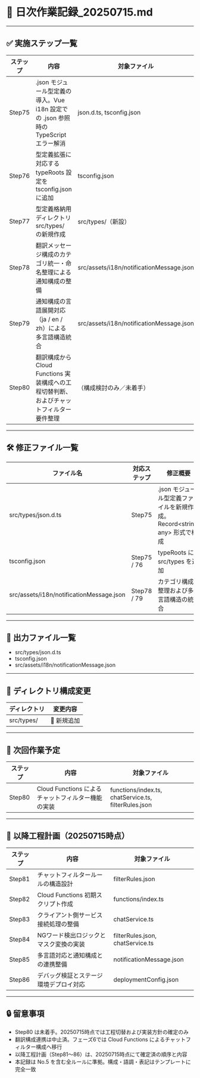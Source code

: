 # 📆 日次作業記録_20250715.md

---

## ✅ 実施ステップ一覧

| ステップ | 内容                                                                                         | 対象ファイル                             |
|----------|----------------------------------------------------------------------------------------------|------------------------------------------|
| Step75   | .json モジュール型定義の導入。Vue i18n 設定での .json 参照時の TypeScript エラー解消        | json.d.ts, tsconfig.json                 |
| Step76   | 型定義拡張に対応する typeRoots 設定を tsconfig.json に追加                                  | tsconfig.json                            |
| Step77   | 型定義格納用ディレクトリ src/types/ の新規作成                                              | src/types/（新設）                       |
| Step78   | 翻訳メッセージ構成のカテゴリ統一・命名整理による通知構成の整備                             | src/assets/i18n/notificationMessage.json |
| Step79   | 通知構成の言語展開対応（ja / en / zh）による多言語構造統合                                 | src/assets/i18n/notificationMessage.json |
| Step80   | 翻訳構成から Cloud Functions 実装構成への工程切替判断、およびチャットフィルター要件整理 | （構成検討のみ／未着手）                |

---

## 🛠 修正ファイル一覧

| ファイル名                                 | 対応ステップ     | 修正概要                                                                 |
|--------------------------------------------|------------------|--------------------------------------------------------------------------|
| src/types/json.d.ts                        | Step75           | .json モジュール型定義ファイルを新規作成。Record<string, any> 形式で構成 |
| tsconfig.json                              | Step75 / 76      | typeRoots に src/types を追加                                           |
| src/assets/i18n/notificationMessage.json   | Step78 / 79      | カテゴリ構成整理および多言語構造の統合                                 |

---

## 📂 出力ファイル一覧

- src/types/json.d.ts  
- tsconfig.json  
- src/assets/i18n/notificationMessage.json  

---

## 📁 ディレクトリ構成変更

| ディレクトリ     | 変更内容   |
|------------------|------------|
| src/types/       | 🔹 新規追加 |

---

## 🎯 次回作業予定

| ステップ | 内容                                                                                         | 対象ファイル                             |
|----------|----------------------------------------------------------------------------------------------|------------------------------------------|
| Step80   | Cloud Functions によるチャットフィルター機能の実装                                          | functions/index.ts, chatService.ts, filterRules.json |

---

## 📌 以降工程計画（20250715時点）

| ステップ | 内容                                                                  | 対象ファイル                    |
|----------|-----------------------------------------------------------------------|---------------------------------|
| Step81   | チャットフィルタールールの構造設計                                   | filterRules.json                |
| Step82   | Cloud Functions 初期スクリプト作成                                   | functions/index.ts              |
| Step83   | クライアント側サービス接続処理の整備                                 | chatService.ts                  |
| Step84   | NGワード検出ロジックとマスク変換の実装                               | filterRules.json, chatService.ts|
| Step85   | 多言語対応と通知構成との連携整備                                     | notificationMessage.json        |
| Step86   | デバッグ検証とステージ環境デプロイ対応                               | deploymentConfig.json           |

---

## 🔒 留意事項

- Step80 は未着手。20250715時点では工程切替および実装方針の確定のみ  
- 翻訳構成連携は中止済。フェーズ6では Cloud Functions によるチャットフィルター構成へ移行  
- 以降工程計画（Step81〜86）は、20250715時点にて確定済の順序と内容  
- 本記録は No.5 を含む全ルールに準拠。構成・語調・表記はテンプレートに完全一致
